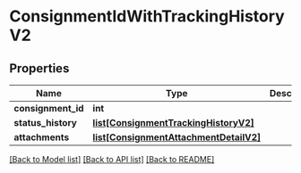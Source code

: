 # ConsignmentIdWithTrackingHistoryV2

## Properties
Name | Type | Description | Notes
------------ | ------------- | ------------- | -------------
**consignment_id** | **int** |  | [optional] 
**status_history** | [**list[ConsignmentTrackingHistoryV2]**](ConsignmentTrackingHistoryV2.md) |  | [optional] 
**attachments** | [**list[ConsignmentAttachmentDetailV2]**](ConsignmentAttachmentDetailV2.md) |  | [optional] 

[[Back to Model list]](../README.md#documentation-for-models) [[Back to API list]](../README.md#documentation-for-api-endpoints) [[Back to README]](../README.md)

